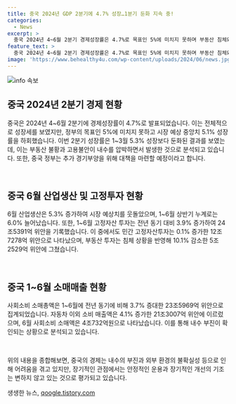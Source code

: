 ```yaml
---
title: 중국 2024년 GDP 2분기에 4.7% 성장…1분기 둔화 지속 중!
categories:
  - News
excerpt: >
  중국 2024년 4~6월 2분기 경제성장률은 4.7%로 목표인 5%에 미치지 못하며 부동산 침체와 고용불안으로 인한 내수 압박이 지속됨. 6월에는 산업생산 5.3%↑로 시장 예상치를 넘어섬. 고정투자는 3.9%↑로 전반적으로 경기가 회복 중이지만 내수는 부진한 모습을 보임. 중국 정부의 거시정책 효과와 외부수요 회복이 중국 경제를 떠받치고 있으나, 미래 대순환과 유효수요 부족으로 여전히 도전적인 상황임.
feature_text: >
  중국 2024년 4~6월 2분기 경제성장률은 4.7%로 목표인 5%에 미치지 못하며 부동산 침체와 고용불안으로 인한 내수 압박이 지속됨. 6월에는 산업생산 5.3%↑로 시장 예상치를 넘어섬. 고정투자는 3.9%↑로 전반적으로 경기가 회복 중이지만 내수는 부진한 모습을 보임. 중국 정부의 거시정책 효과와 외부수요 회복이 중국 경제를 떠받치고 있으나, 미래 대순환과 유효수요 부족으로 여전히 도전적인 상황임.
image: 'https://www.behealthy4u.com/wp-content/uploads/2024/06/news.jpg'
---
```


<p><img src="https://www.behealthy4u.com/wp-content/uploads/2024/06/news.jpg" alt="info 속보" /></p>

<h2 data-ke-size="size26">중국 2024년 2분기 경제 현황</h2>

<p>중국은 2024년 4~6월 2분기에 경제성장률이 4.7%로 발표되었습니다. 이는 전체적으로 성장세를 보였지만, 정부의 목표인 5%에 미치지 못하고 시장 예상 중앙치 5.1% 성장률을 하회했습니다. 이번 2분기 성장률은 1~3월 5.3% 성장보다 둔화된 결과를 보였는데, 이는 부동산 불황과 고용불안이 내수를 압박하면서 발생한 것으로 분석되고 있습니다. 또한, 중국 정부는 추가 경기부양을 위해 대책을 마련할 예정이라고 합니다.</p>

<p data-ke-size="size16">&nbsp;</p>

<h2 data-ke-size="size26">중국 6월 산업생산 및 고정투자 현황</h2>

<p>6월 산업생산은 5.3% 증가하여 시장 예상치를 웃돌았으며, 1~6월 상반기 누계로는 6.0% 늘어났습니다. 또한, 1~6월 고정자산 투자는 전년 동기 대비 3.9% 증가하여 24조5391억 위안을 기록했습니다. 이 중에서도 민간 고정자산투자는 0.1% 증가한 12조7278억 위안으로 나타났으며, 부동산 투자는 침체 상황을 반영해 10.1% 감소한 5조2529억 위안에 그쳤습니다.</p>

<p data-ke-size="size16">&nbsp;</p>

<h2 data-ke-size="size26">중국 1~6월 소매매출 현황</h2>

<p>사회소비 소매총액은 1~6월에 전년 동기에 비해 3.7% 증대한 23조5969억 위안으로 집계되었습니다. 자동차 이외 소비 매출액은 4.1% 증가한 21조3007억 위안에 이르렀으며, 6월 사회소비 소매액은 4조732억원으로 나타났습니다. 이를 통해 내수 부진이 확인되는 상황으로 분석되고 있습니다.</p>

<p data-ke-size="size16">&nbsp;</p>

<p>위의 내용을 종합해보면, 중국의 경제는 내수의 부진과 외부 환경의 불확실성 등으로 인해 어려움을 겪고 있지만, 장기적인 관점에서는 안정적인 운용과 장기적인 개선의 기조는 변하지 않고 있는 것으로 평가되고 있습니다.</p>
생생한 뉴스, <a href="https://qoogle.tistory.com" rel="dofollow">qoogle.tistory.com</a>


